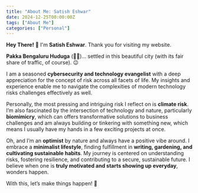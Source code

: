 ```yaml
---
title: "About Me: Satish Eshwar"
date: 2024-12-25T00:00:00Z
tags: ["About Me"]
categories: ["Personal"]
---
```


**Hey There!** 👋 I'm **Satish Eshwar**. Thank you for visiting my website. 

**Pakka Bengaluru Huduga** (🙋‍♂️)... settled in this beautiful city (with its fair share of traffic, of course). 😉

I am a seasoned **cybersecurity and technology evangelist** with a deep appreciation for the concept of risk across all facets of life.   My insights and experience enable me to navigate the complexities of modern technology risks challenges effectively as well.

Personally, the most pressing and intriguing risk I reflect on is **climate risk**. I’m also fascinated by the intersection of technology and nature, particularly **biomimicry**, which can offers transformative solutions to business challenges and am always building or tinkering with something new, which means I usually have my hands in a few exciting projects at once.

Oh, and I’m an **optimist** by nature and always have a positive vibe around. I embrace a **minimalist lifestyle**, finding fulfillment in **writing, gardening, and cultivating sustainable habits**. My journey is centered on understanding risks, fostering resilience, and contributing to a secure, sustainable future. I believe when one is **truly motivated and starts showing up everyday**, wonders happen. 

With this, let’s make things happen! 🚀
